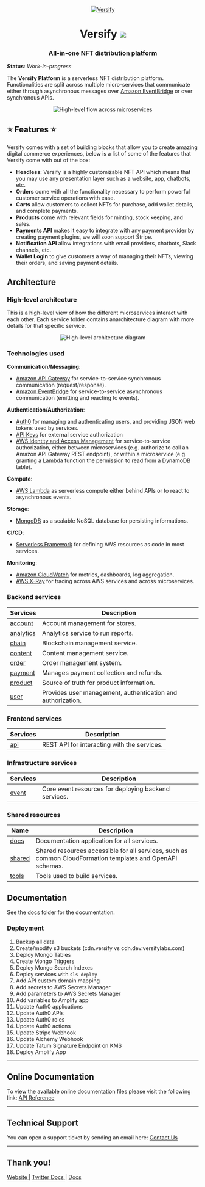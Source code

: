 <p align="center">
    <a href="https://versify.com" title="Versify">
        <img src="https://cdn.versifylabs.com/branding/versify-logo-transparent.png" alt="Versify">
    </a>
</p>
<h1 align="center">
    <b>Versify</b>
    <a href="https://twitter.com/intent/tweet?url=https://versifylabs.com&text=Versify Labs">
        <img src="https://img.shields.io/twitter/url/http/shields.io.svg?style=social" />
    </a>
</h1>

<h3 align="center">All-in-one NFT distribution platform</h3>

**Status**: _Work-in-progress_

The **Versify Platform** is a serverless NFT distribution platform. Functionalities are split across multiple micro-services that communicate either through asynchronous messages over [Amazon EventBridge](https://aws.amazon.com/eventbridge/) or over synchronous APIs.

<p align="center">
  <img src="docs/images/flow.png" alt="High-level flow across microservices"/>
</p>

## ⭐️ Features ⭐️

Versify comes with a set of building blocks that allow you to create amazing digital commerce experiences, below is a list of some of the features that Versify come with out of the box:

- **Headless**: Versify is a highly customizable NFT API which means that you may use any presentation layer such as a website, app, chatbots, etc.
- **Orders** come with all the functionality necessary to perform powerful customer service operations with ease.
- **Carts** allow customers to collect NFTs for purchase, add wallet details, and complete payments.
- **Products** come with relevant fields for minting, stock keeping, and sales.
- **Payments API** makes it easy to integrate with any payment provider by creating payment plugins, we will soon support Stripe.
- **Notification API** allow integrations with email providers, chatbots, Slack channels, etc.
- **Wallet Login** to give customers a way of managing their NFTs, viewing their orders, and saving payment details.

## Architecture

### High-level architecture

This is a high-level view of how the different microservices interact with each other. Each service folder contains anarchitecture diagram with more details for that specific service.

<p align="center">
  <img src="docs/images/architecture.png" alt="High-level architecture diagram"/>
</p>

### Technologies used

**Communication/Messaging**:

- [Amazon API Gateway](https://aws.amazon.com/api-gateway/) for service-to-service synchronous communication (request/response).
- [Amazon EventBridge](https://aws.amazon.com/eventbridge/) for service-to-service asynchronous communication (emitting and reacting to events).

**Authentication/Authorization**:

- [Auth0](https://aws.amazon.com/cognito/) for managing and authenticating users, and providing JSON web tokens used by services.
- [API Keys](https://aws.amazon.com/iam/) for external service authorization
- [AWS Identity and Access Management](https://aws.amazon.com/iam/) for service-to-service authorization, either between microservices (e.g. authorize to call an Amazon API Gateway REST endpoint), or within a microservice (e.g. granting a Lambda function the permission to read from a DynamoDB table).

**Compute**:

- [AWS Lambda](https://aws.amazon.com/lambda/) as serverless compute either behind APIs or to react to asynchronous events.

**Storage**:

- [MongoDB](https://www.mongodb.com/) as a scalable NoSQL database for persisting informations.

**CI/CD**:

- [Serverless Framework](https://www.serverless.com/) for defining AWS resources as code in most services.

**Monitoring**:

- [Amazon CloudWatch](https://aws.amazon.com/cloudwatch/) for metrics, dashboards, log aggregation.
- [AWS X-Ray](https://aws.amazon.com/xray/) for tracing across AWS services and across microservices.

### Backend services

| Services                | Description                                                 |
| ----------------------- | ----------------------------------------------------------- |
| [account](account/)     | Account management for stores.                              |
| [analytics](analytics/) | Analytics service to run reports.                           |
| [chain](chain/)         | Blockchain management service.                              |
| [content](content/)     | Content management service.                                 |
| [order](order/)         | Order management system.                                    |
| [payment](payment/)     | Manages payment collection and refunds.                     |
| [product](product/)     | Source of truth for product information.                    |
| [user](user/)           | Provides user management, authentication and authorization. |

### Frontend services

| Services                     | Description                                 |
| ---------------------------- | ------------------------------------------- |
| [api](services/api-service/) | REST API for interacting with the services. |

### Infrastructure services

| Services        | Description                                          |
| --------------- | ---------------------------------------------------- |
| [event](event/) | Core event resources for deploying backend services. |

### Shared resources

| Name              | Description                                                                                                |
| ----------------- | ---------------------------------------------------------------------------------------------------------- |
| [docs](docs/)     | Documentation application for all services.                                                                |
| [shared](shared/) | Shared resources accessible for all services, such as common CloudFormation templates and OpenAPI schemas. |
| [tools](tools/)   | Tools used to build services.                                                                              |

## Documentation

See the [docs](docs/) folder for the documentation.

### Deployment

1. Backup all data
1. Create/modify s3 buckets (cdn.versify vs cdn.dev.versifylabs.com)
1. Deploy Mongo Tables
1. Create Mongo Triggers
1. Deploy Mongo Search Indexes
1. Deploy services with `sls deploy`
1. Add API custom domain mapping
1. Add secrets to AWS Secrets Manager
1. Add parameters to AWS Secrets Manager
1. Add variables to Amplify app
1. Update Auth0 applications
1. Update Auth0 APIs
1. Update Auth0 roles
1. Update Auth0 actions
1. Update Stripe Webhook
1. Update Alchemy Webhook
1. Update Tatum Signature Endpoint on KMS
1. Deploy Amplify App

---

<h2>
    Online Documentation
</h2>

<p>To view the available online documentation files please visit the following link:
<a href="https://app.theneo.io/versify/versify/API_Reference" title="Click to view the online documentation">
    API Reference
</a>
</p>

---

<h2>
    Technical Support
</h2>
<p>
    You can open a support ticket by sending an email here: <a href="mailto:support+github@versifylabs.com" title="Open Support Ticket">
        Contact Us
    </a>
</p>

---

## Thank you!

<p>
  <a href="https://www.versifylabs.com">
    Website
  </a> 
  |
  <a href="https://twitter.com/intent/follow?screen_name=versifylabs">
    Twitter
  </a>
    <a href="https://app.theneo.io/versify/versify/API_Reference">
    Docs
  </a>
  |
  <a href="https://app.theneo.io/versify/versify/API_Reference">
    Docs
  </a>
</p>
